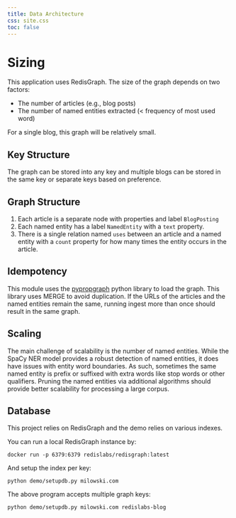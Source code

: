 ```yaml
---
title: Data Architecture
css: site.css
toc: false
---
```


# Sizing

This application uses RedisGraph. The size of the graph depends on
two factors:

 * The number of articles (e.g., blog posts)
 * The number of named entities extracted (< frequency of most used word)

For a single blog, this graph will be relatively small.

## Key Structure

The graph can be stored into any key and multiple blogs can be
stored in the same key or separate keys based on preference.

## Graph Structure

1. Each article is a separate node with properties and label `BlogPosting`
1. Each named entity has a label `NamedEntity` with a `text` property.
1. There is a single relation named `uses` between an article and a named entity
   with a `count` property for how many times the entity occurs in the article.

## Idempotency

This module uses the [pypropgraph](https://github.com/alexmilowski/pypropgraph)
python library to load the graph. This library uses MERGE to avoid duplication.
If the URLs of the articles and the named entities remain the same, running
ingest more than once should result in the same graph.

## Scaling

The main challenge of scalability is the number of named entities. While the
SpaCy NER model provides a robust detection of named entities, it does have
issues with entity word boundaries. As such, sometimes the same named
entity is prefix or suffixed with extra words like stop words or other
qualifiers. Pruning the named entities via additional algorithms should
provide better scalability for processing a large corpus.

## Database

This project relies on RedisGraph and the demo relies on various indexes.

You can run a local RedisGraph instance by:

```
docker run -p 6379:6379 redislabs/redisgraph:latest
```

And setup the index per key:

```
python demo/setupdb.py milowski.com
```

The above program accepts multiple graph keys:

```
python demo/setupdb.py milowski.com redislabs-blog
```
